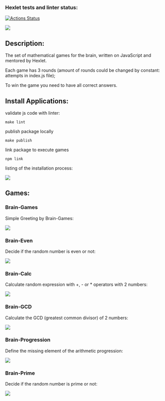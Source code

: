 ### Hexlet tests and linter status:
[![Actions Status](https://github.com/sxkote/frontend-project-44/workflows/hexlet-check/badge.svg)](https://github.com/sxkote/frontend-project-44/actions)

<a href="https://codeclimate.com/github/sxkote/frontend-project-44/maintainability"><img src="https://api.codeclimate.com/v1/badges/768b42b6edabe2ed28ff/maintainability" /></a>

## Description:

The set of mathematical games for the brain, written on JavaScript and mentored by Hexlet.

Each game has 3 rounds (amount of rounds could be changed by constant: attempts in index.js file);

To win the game you need to have all correct answers.


## Install Applications:
validate js code with linter:

`make lint`

publish package locally

`make publish`

link package to execute games

`npm link`


listing of the installation process:

![](https://db3pap004files.storage.live.com/y4mo-qovbGxYD_aS5_0rCPsKBGpKboAM4hYnBGJGP9AiEQjg5Fmx9_Wvq8fstoMFC3p6Tvc6gE5A0LEhsYn5gm6HpcOe1EMuCxOvNM6XU3qtchOvWaRudD3bhdWILOxFkT9UwJmwXukosHErtESMphpWnKnKb9ulMNaHhOc67QBS0Va8VwFoGDQ1y0JSL1hPU9R?encodeFailures=1&width=742&height=829)


## Games:

### Brain-Games
Simple Greeting by Brain-Games:

![](https://db3pap004files.storage.live.com/y4mer6QnLDBo7iq0cOH7pseh2ff0aDYL2MYxK6gjR87dq_5G5jxOqtImelXFFGCDacvI71Knnt8cPr3Wv9eCP-UvZIrFKIfH6E2uJUYXdqBLfRi4h_w3Hn2UnAaOjtx5URdqEop4n0LbjFqllFkMNlLdXKtDweM-LvraAJK4ubwVcl1wgUgXjNsmnD9uNqOguo1?encodeFailures=1&width=475&height=159)

### Brain-Even
Decide if the random number is even or not:

![](https://db3pap004files.storage.live.com/y4m-bI33cVHjsfdR9QpVmbQ0RsWFs3fUMkYMy_UIUxVbwvxrw11L-Enkg4s0OZ7GEk3xjnX2TBvgu1LmMSVxiHyrAPAtpXJGVR0szoNaGNN33dNZEhpJ_FaxfdxzqqGerUDCiNImTHsCRwpPBPogk7sqRQis-vwL3kXeK1xFRmYIWbIL4pjhBKVppUS7n6wZx8T?encodeFailures=1&width=551&height=625)

### Brain-Calc
Calculate random expression with +, - or * operators with 2 numbers:

![](https://db3pap004files.storage.live.com/y4m1ICP5qbpTs2_jPr0IuC2nPmy6pNnjPuTgVinaE7XCOhOBewhS6PRzsgav8cGXLpkJXfa7repeQ8e51-Q8GHQ-5FMf8QgZj5adIaHIEg542sOTcfShhRm13g_m2Xl4MdPkKaviaNt9IRKE-8uTnwH5GRPM3YkX8qErFh--J17Oe2Q-sUp1GpL6qcx1PBow2wP?encodeFailures=1&width=473&height=568)

### Brain-GCD
Calculate the GCD (greatest common divisor) of 2 numbers:

![](https://db3pap004files.storage.live.com/y4mEkiDAhCqsmL2D3OnHciYiMNSU4O-eGVH03cOcX1EDKWDmF9632ATVGYluJHJIU2kxZ9lVCSAmOJ2CDYhqW0sZ4oZYnIL6Tm3VL5Tt7dwPTrXWRLZauqziwW1ne4n1Rb8n36cBgIIbYJBQprxkbafPTWX_p8cAZvTC7XvdAU_IbGLk_Nd_MrVjW5ng3R0J3WC?encodeFailures=1&width=484&height=637)

### Brain-Progression
Define the missing element of the arithmetic progression:

![](https://db3pap004files.storage.live.com/y4mt8KgzULyr7gw0GM-Vil4Re1Q8mtn47tVQNjQJ2PndIRGdndWi02IjkdlRfdOejFQrFJLODG8VlZHz5iGdtoq07J8z7ue9azj3DbVVK1jdZvQfFD4Qre_8Ec1dVz3TOqYUg2oEaLB8eNqYhvJ0uAlZId-1g7U8vQBovIcHwGy1IZ71iglLjBw_iTWJrPZuvZLxDjZKPvAHUY7SxFqt_GkCw?encodeFailures=1&width=476&height=690)

### Brain-Prime
Decide if the random number is prime or not:

![](https://db3pap004files.storage.live.com/y4mwRbSE0nAvcrv_7ZOAtcRdsRTwhUPsuJ_sN0WmNVAVjb4FzV3Szs3YrMgzSiEJXFtD6j3AmXs1GbOYkO5GRb3m4btf8xGT8jhb1SfO9MNkHdjBDdf5Up7p7467kBwqLZAkN0ywVhH3-tURT8TspySIuFiuMSyxaAmb_C5Ap4J346EgEsuolDSM6_DKOzN15tC?encodeFailures=1&width=521&height=647)
